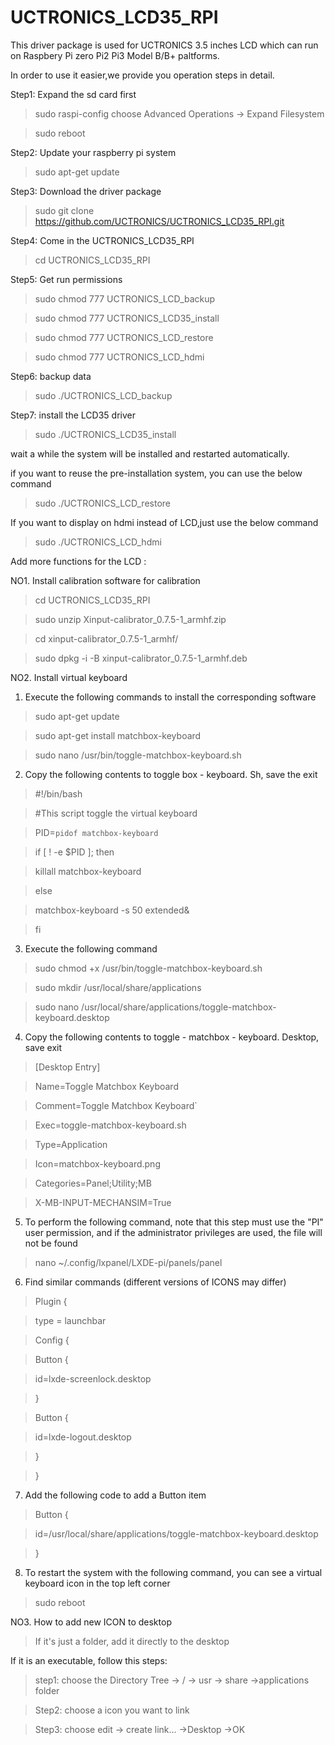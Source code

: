 # UCTRONICS_LCD35_RPI

This driver package is used for UCTRONICS 3.5 inches LCD which can run on Raspbery Pi zero Pi2 Pi3 Model B/B+ paltforms.

In order to use it easier,we provide you operation steps in detail. 

Step1: Expand the sd card first

 > sudo raspi-config choose Advanced Operations -> Expand Filesystem 
 
 > sudo reboot
  
Step2: Update your raspberry pi system

 >  sudo apt-get update

Step3: Download the driver package

  > sudo git clone https://github.com/UCTRONICS/UCTRONICS_LCD35_RPI.git
  
Step4: Come in the UCTRONICS_LCD35_RPI

  > cd UCTRONICS_LCD35_RPI
  
Step5: Get run permissions

 > sudo chmod 777 UCTRONICS_LCD_backup
 
 > sudo chmod 777 UCTRONICS_LCD35_install
 
 > sudo chmod 777 UCTRONICS_LCD_restore
 
 > sudo chmod 777 UCTRONICS_LCD_hdmi
 
Step6: backup data

 > sudo ./UCTRONICS_LCD_backup
 
Step7: install the LCD35 driver

 > sudo ./UCTRONICS_LCD35_install
 
wait a while the system will be installed and restarted automatically.

if you want to reuse the pre-installation system, you can use the below command

 > sudo ./UCTRONICS_LCD_restore
 
 If you want to display on hdmi instead of LCD,just use the below command
 
  > sudo ./UCTRONICS_LCD_hdmi
 
 Add more functions for the LCD :
 
 NO1. Install calibration software for calibration
 
  > cd UCTRONICS_LCD35_RPI
  
  > sudo unzip Xinput-calibrator_0.7.5-1_armhf.zip 
  
  > cd xinput-calibrator_0.7.5-1_armhf/
  
  > sudo dpkg -i -B xinput-calibrator_0.7.5-1_armhf.deb


NO2. Install virtual keyboard

1. Execute the following commands to install the corresponding software

  > sudo apt-get update
 
  > sudo apt-get install matchbox-keyboard
 
  > sudo nano /usr/bin/toggle-matchbox-keyboard.sh
 
2. Copy the following contents to toggle box - keyboard. Sh, save the exit

  > #!/bin/bash
 
  > #This script toggle the virtual keyboard

  > PID=`pidof matchbox-keyboard`

  > if [ ! -e $PID ]; then

  > killall matchbox-keyboard

  > else

  > matchbox-keyboard -s 50 extended&
 
  > fi

3. Execute the following command

> sudo chmod +x /usr/bin/toggle-matchbox-keyboard.sh

> sudo mkdir /usr/local/share/applications

> sudo nano /usr/local/share/applications/toggle-matchbox-keyboard.desktop

4. Copy the following contents to toggle - matchbox - keyboard. Desktop, save exit 

 > [Desktop Entry]
 
 > Name=Toggle Matchbox Keyboard
  
 > Comment=Toggle Matchbox Keyboard`
 
 > Exec=toggle-matchbox-keyboard.sh
 
 > Type=Application
 
 > Icon=matchbox-keyboard.png
 
 > Categories=Panel;Utility;MB
 
 > X-MB-INPUT-MECHANSIM=True
 
5. To perform the following command, note that this step must use the "PI" user permission, and if the administrator privileges are used, the file will not be found

 >  nano ~/.config/lxpanel/LXDE-pi/panels/panel
  

 6. Find similar commands (different versions of ICONS may differ)
 
 > Plugin {
 
 > type = launchbar
 
 > Config {
 
 > Button {
 
 > id=lxde-screenlock.desktop
 
 > }
 
 > Button {
 
 > id=lxde-logout.desktop
 
 > }
 
 > }

7. Add the following code to add a Button item

 > Button {

 > id=/usr/local/share/applications/toggle-matchbox-keyboard.desktop

 > }
8. To restart the system with the following command, you can see a virtual keyboard icon in the top left corner

 > sudo reboot
 
NO3. How to add new ICON to desktop

> If it's just a folder, add it directly to the desktop

If it is an executable, follow this steps:

> step1: choose the Directory Tree -> / -> usr -> share ->applications folder

> Step2: choose a icon you want to link 

> Step3: choose edit -> create link... ->Desktop ->OK




